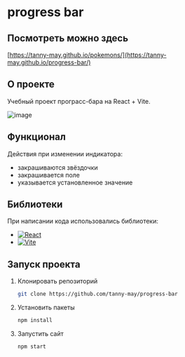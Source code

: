 # progress bar

## Посмотреть можно здесь 
[https://tanny-may.github.io/pokemons/](https://tanny-may.github.io/progress-bar/)

## О проекте
Учебный проект програсс-бара на React + Vite.

![image](https://github.com/user-attachments/assets/721547b2-d51d-4c59-a6a6-0721bd1e0975)

## Функционал
Действия при изменении индикатора:
* закрашиваются звёздочки
* закрашивается поле
* указывается установленное значение

## Библиотеки
При написании кода использовались библиотеки:
* [![React][React.js]][React-url]
* [![Vite][Vite.js]][Vite-url]

## Запуск проекта
1. Клонировать репозиторий
   ```sh
   git clone https://github.com/tanny-may/progress-bar
   ```
2. Установить пакеты
   ```sh
   npm install
   ```
3. Запустить сайт
   ```sh
   npm start
   ```

<!-- MARKDOWN LINKS & IMAGES -->
[React.js]: https://img.shields.io/badge/React-20232A?style=flat&logo=react&logoColor=61DAFB
[Vite.js]: [https://img.shields.io/badge/Vite-646CFF?style=for-the-badge&logo=Vite&logoColor=white](https://img.shields.io/badge/Vite-646CFF?style=for-the-badge&logo=Vite&logoColor=white)
[React-url]: https://reactjs.org/
[Vite-url]: https://vitejs.dev/
